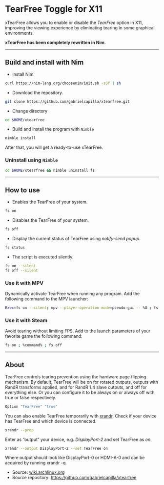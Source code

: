 # TearFree Toggle for X11

xTearFree allows you to enable or disable the _TearFree_ option in X11, improving the viewing experience by eliminating tearing in some graphical environments.

**xTearFree has been completely rewritten in Nim.**

---

## Build and install with Nim

- Install Nim

```sh
curl https://nim-lang.org/choosenim/init.sh -sSf | sh
```

- Download the repository.

```sh
git clone https://github.com/gabrielcapilla/xtearfree.git
```

- Change directory

```sh
cd $HOME/xtearfree
```

- Build and install the program with `Nimble`

```sh
nimble install
```

After that, you will get a ready-to-use xTearFree.

### Uninstall using `Nimble`

```sh
cd $HOME/xtearfree && nimble uninstall fs
```

---

## How to use

- Enables the TearFree of your system.

```sh
fs on
```

- Disables the TearFree of your system.

```sh
fs off
```

- Display the current status of TearFree using _notify-send popup_.

```sh
fs status
```

- The script is executed silently.

```sh
fs on --silent
fs off --silent
```

### Use it with MPV

Dynamically activate TearFree when running any program. Add the following command to the MPV launcher:

```sh
Exec=fs on --silent; mpv --player-operation-mode=pseudo-gui -- %U ; fs off --silent
```

### Use it with Steam

Avoid tearing without limiting FPS. Add to the launch parameters of your favorite game the following command:

```sh
fs on ; %command% ; fs off
```

---

## About

TearFree controls tearing prevention using the hardware page flipping mechanism. By default, TearFree will be on for rotated outputs, outputs with RandR transforms applied, and for RandR 1.4 slave outputs, and off for everything else. Or you can configure it to be always on or always off with true or false respectively.

```sh
Option "TearFree" "true"
```

You can also enable TearFree temporarily with [xrandr](https://wiki.archlinux.org/title/Xrandr). Check if your device has TearFree and which device is connected.

```sh
xrandr --prop
```

Enter as “output” your device, e.g. _DisplayPort-2_ and set TearFree as _on_.

```sh
xrandr --output DisplayPort-2 --set TearFree on
```

Where output should look like DisplayPort-0 or HDMI-A-0 and can be acquired by running xrandr -q.

- Source: [wiki.archlinux.org](https://wiki.archlinux.org/title/AMDGPU)
- Source repository: https://github.com/gabrielcapilla/xtearfree
